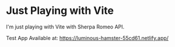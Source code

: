 # Just Playing with Vite

I'm just playing with Vite with Sherpa Romeo API.

Test App Available at: https://luminous-hamster-55cd61.netlify.app/
